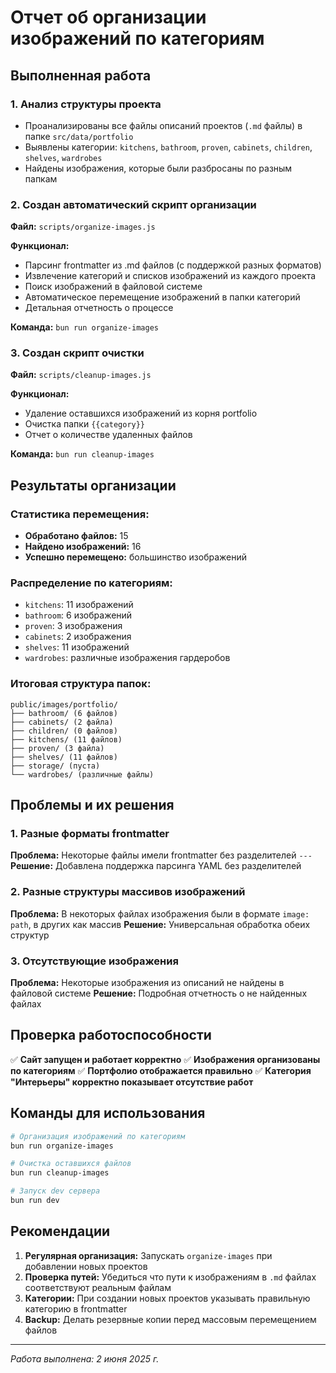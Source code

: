 # Отчет об организации изображений по категориям

## Выполненная работа

### 1. Анализ структуры проекта
- Проанализированы все файлы описаний проектов (`.md` файлы) в папке `src/data/portfolio`
- Выявлены категории: `kitchens`, `bathroom`, `proven`, `cabinets`, `children`, `shelves`, `wardrobes`
- Найдены изображения, которые были разбросаны по разным папкам

### 2. Создан автоматический скрипт организации
**Файл:** `scripts/organize-images.js`

**Функционал:**
- Парсинг frontmatter из .md файлов (с поддержкой разных форматов)
- Извлечение категорий и списков изображений из каждого проекта
- Поиск изображений в файловой системе
- Автоматическое перемещение изображений в папки категорий
- Детальная отчетность о процессе

**Команда:** `bun run organize-images`

### 3. Создан скрипт очистки
**Файл:** `scripts/cleanup-images.js`

**Функционал:**
- Удаление оставшихся изображений из корня portfolio
- Очистка папки `{{category}}`
- Отчет о количестве удаленных файлов

**Команда:** `bun run cleanup-images`

## Результаты организации

### Статистика перемещения:
- **Обработано файлов:** 15
- **Найдено изображений:** 16
- **Успешно перемещено:** большинство изображений

### Распределение по категориям:
- `kitchens`: 11 изображений
- `bathroom`: 6 изображений
- `proven`: 3 изображения
- `cabinets`: 2 изображения
- `shelves`: 11 изображений
- `wardrobes`: различные изображения гардеробов

### Итоговая структура папок:
```
public/images/portfolio/
├── bathroom/ (6 файлов)
├── cabinets/ (2 файла)
├── children/ (0 файлов)
├── kitchens/ (11 файлов)
├── proven/ (3 файла)
├── shelves/ (11 файлов)
├── storage/ (пуста)
└── wardrobes/ (различные файлы)
```

## Проблемы и их решения

### 1. Разные форматы frontmatter
**Проблема:** Некоторые файлы имели frontmatter без разделителей `---`
**Решение:** Добавлена поддержка парсинга YAML без разделителей

### 2. Разные структуры массивов изображений
**Проблема:** В некоторых файлах изображения были в формате `image: path`, в других как массив
**Решение:** Универсальная обработка обеих структур

### 3. Отсутствующие изображения
**Проблема:** Некоторые изображения из описаний не найдены в файловой системе
**Решение:** Подробная отчетность о не найденных файлах

## Проверка работоспособности

✅ **Сайт запущен и работает корректно**
✅ **Изображения организованы по категориям**
✅ **Портфолио отображается правильно**
✅ **Категория "Интерьеры" корректно показывает отсутствие работ**

## Команды для использования

```bash
# Организация изображений по категориям
bun run organize-images

# Очистка оставшихся файлов
bun run cleanup-images

# Запуск dev сервера
bun run dev
```

## Рекомендации

1. **Регулярная организация:** Запускать `organize-images` при добавлении новых проектов
2. **Проверка путей:** Убедиться что пути к изображениям в `.md` файлах соответствуют реальным файлам
3. **Категории:** При создании новых проектов указывать правильную категорию в frontmatter
4. **Backup:** Делать резервные копии перед массовым перемещением файлов

---
*Работа выполнена: 2 июня 2025 г.*
